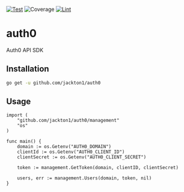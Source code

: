 [![Test](https://github.com/jackton1/auth0/actions/workflows/test.yml/badge.svg)](https://github.com/jackton1/auth0/actions/workflows/test.yml) 
![Coverage](https://img.shields.io/badge/Coverage-93.8%25-brightgreen)
[![Lint](https://github.com/jackton1/auth0/actions/workflows/lint.yml/badge.svg)](https://github.com/jackton1/auth0/actions/workflows/lint.yml)

# auth0
Auth0 API SDK 

## Installation

```bash
go get -u github.com/jackton1/auth0
```

## Usage

```golang
import (
    "github.com/jackton1/auth0/management"
    "os"
)

func main() {
    domain := os.Getenv("AUTH0_DOMAIN")
    clientId := os.Getenv("AUTH0_CLIENT_ID")
    clientSecret := os.Getenv("AUTH0_CLIENT_SECRET")

    token := management.GetToken(domain, clientID, clientSecret)

    users, err := management.Users(domain, token, nil)
}
```
